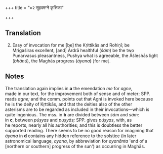 +++
title = "०२ सुहवमग्ने कृत्तिका"

+++
## Translation
2. Easy of invocation for me \[be\] the Kṛittikās and Rohiṇī; be  
Mṛigaśiras excellent, \[and\] Ārdrā healthful (*śám*) be the two  
Punarvasus pleasantness, Pushya what is agreeable, the Āśleshās light  
(*bhānú*), the Maghās progress (*áyana*) ⌊for me⌋.

## Notes
The translation again implies in **a** the emendation *me* for *agne*,  
made in our text, for the improvement both of sense and of meter; SPP.  
reads *agne;* and the comm. points out that Agni is invoked here because  
he is the deity of Kṛttikās, and that the deities also of the other  
asterisms are to be regarded as included in their invocations—which is  
quite ingenious. The mss. in **b** are divided between *śám* and *sám;*  
in **c**, between *púṣyas* and *puṣyàs;* SPP. gives *púṣyas*, with, as  
he reports, nearly all his authorities; and this is doubtless the better  
supported reading. There seems to be no good reason for imagining that  
*áyana* in **d** contains any hidden reference to the solstice (in later  
astronomical language, *ayana*, by abbreviation for *ayanānta* 'end of a  
\[northern or southern\] progress of the sun') as occurring in Maghās.
